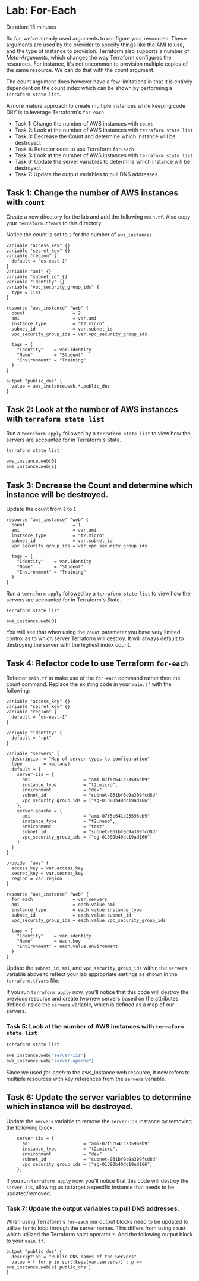 # Lab: For-Each

Duration: 15 minutes

So far, we've already used arguments to configure your resources. These arguments are used by the provider to specify things like the AMI to use, and the type of instance to provision. Terraform also supports a number of _Meta-Arguments_, which changes the way Terraform configures the resources. For instance, it's not uncommon to provision multiple copies of the same resource. We can do that with the _count_ argument.

The count argument does however have a few limitations in that it is entirely dependent on the count index which can be shown by performing a `terraform state list`.

A more mature approach to create multiple instances while keeping code DRY is to leverage Terraform's `for-each`.

- Task 1: Change the number of AWS instances with `count`
- Task 2: Look at the number of AWS instances with `terraform state list`
- Task 3: Decrease the Count and determine which instance will be destroyed.
- Task 4: Refactor code to use Terraform `for-each`
- Task 5: Look at the number of AWS instances with `terraform state list`
- Task 6: Update the server variables to determine which instance will be destroyed.
- Task 7: Update the output variables to pull DNS addresses.

## Task 1: Change the number of AWS instances with `count`

Create a new directory for the lab and add the following `main.tf`.  Also copy your `terraform.tfvars` to this directory.

Notice the count is set to `2` for the number of `aws_instances`.

```hcl
variable "access_key" {}
variable "secret_key" {}
variable "region" {
  default = "us-east-1"
}
variable "ami" {}
variable "subnet_id" {}
variable "identity" {}
variable "vpc_security_group_ids" {
  type = list
}

resource "aws_instance" "web" {
  count                  = 2
  ami                    = var.ami
  instance_type          = "t2.micro"
  subnet_id              = var.subnet_id
  vpc_security_group_ids = var.vpc_security_group_ids

  tags = {
    "Identity"    = var.identity
    "Name"        = "Student"
    "Environment" = "Training"
  }
}

output "public_dns" {
  value = aws_instance.web.*.public_dns
}
```

## Task 2: Look at the number of AWS instances with `terraform state list`
Run a `terraform apply` followed by a `terraform state list` to view how the servers are accounted for in Terraform's State.

```bash
terraform state list

aws_instance.web[0]
aws_instance.web[1]
```

## Task 3: Decrease the Count and determine which instance will be destroyed.
Update the count from `2` to `1`

```hcl
resource "aws_instance" "web" {
  count                  = 1
  ami                    = var.ami
  instance_type          = "t2.micro"
  subnet_id              = var.subnet_id
  vpc_security_group_ids = var.vpc_security_group_ids

  tags = {
    "Identity"    = var.identity
    "Name"        = "Student"
    "Environment" = "Training"
  }
}
```

Run a `terraform apply` followed by a `terraform state list` to view how the servers are accounted for in Terraform's State.

```
terraform state list

aws_instance.web[0]
```

You will see that when using the `count` parameter you have very limited control as to which server Terraform will destroy.  It will always default to destroying the server with the highest index count.


## Task 4: Refactor code to use Terraform `for-each`
Refactor `main.tf` to make use of the `for-each` command rather then the count command.  Replace the existing code in your `main.tf` with the following:

```hcl
variable "access_key" {}
variable "secret_key" {}
variable "region" {
  default = "us-east-1"
}

variable "identity" {
  default = "rpt"
}

variable "servers" {
  description = "Map of server types to configuration"
  type        = map(any)
  default = {
    server-iis = {
      ami                    = "ami-07f5c641c23596eb9"
      instance_type          = "t2.micro",
      environment            = "dev"
      subnet_id              = "subnet-031bf0c9a309fcd8d"
      vpc_security_group_ids = ["sg-01380b40dc19ad166"]
    },
    server-apache = {
      ami                    = "ami-07f5c641c23596eb9"
      instance_type          = "t2.nano",
      environment            = "test"
      subnet_id              = "subnet-031bf0c9a309fcd8d"
      vpc_security_group_ids = ["sg-01380b40dc19ad166"]
    }
  }
}

provider "aws" {
  access_key = var.access_key
  secret_key = var.secret_key
  region = var.region
}

resource "aws_instance" "web" {
  for_each               = var.servers
  ami                    = each.value.ami
  instance_type          = each.value.instance_type
  subnet_id              = each.value.subnet_id
  vpc_security_group_ids = each.value.vpc_security_group_ids

  tags = {
    "Identity"    = var.identity
    "Name"        = each.key
    "Environment" = each.value.environment
  }
}
```

Update the `subnet_id`, `ami`, and `vpc_security_group_ids` within the `servers` variable above to reflect your lab appropriate settings as shown in the `terraform.tfvars` file.

If you run `terraform apply` now, you'll notice that this code will destroy the previous resource and create two new servers based on the attributes defined inside the `servers` variable, which is defined as a map of our servers.


### Task 5: Look at the number of AWS instances with `terraform state list`

```bash
terraform state list

aws_instance.web["server-iis"]
aws_instance.web["server-apache"]
```

Since we used _for-each_ to the aws_instance.web resource, it now refers to multiple resources with key references from the `servers` variable.

## Task 6: Update the server variables to determine which instance will be destroyed.

Update the `servers` variable to remove the `server-iis` instance by removing the following block:

```hcl
    server-iis = {
      ami                    = "ami-07f5c641c23596eb9"
      instance_type          = "t2.micro",
      environment            = "dev"
      subnet_id              = "subnet-031bf0c9a309fcd8d"
      vpc_security_group_ids = ["sg-01380b40dc19ad166"]
    },
```

If you run `terraform apply` now, you'll notice that this code will destroy the `server-iis`, allowing us to target a specific instance that needs to be updated/removed.


### Task 7: Update the output variables to pull DNS addresses.

When using Terraform's `for-each` our output blocks need to be updated to utilize `for` to loop through the server names.  This differs from using `count` which utilized the Terraform splat operator `*`.  Add the following output block to your `main.tf`.

```hcl
output "public_dns" {
  description = "Public DNS names of the Servers"
  value = { for p in sort(keys(var.servers)) : p => aws_instance.web[p].public_dns }
}
```
